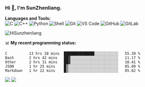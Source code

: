 
### Hi 👋, I'm SunZhenliang.



**Languages and Tools:**  
![C](https://img.shields.io/badge/-00599C?style=flat-square&logo=c&logoColor=white)
![C++](https://img.shields.io/badge/-C++-00599C?style=flat-square&logo=c%2B%2B&logoColor=white)
![Python](https://img.shields.io/badge/-Python-8fcfd1?style=flat-square&logo=Python)
![Shell](https://img.shields.io/badge/-Shell-blasck?style=flat-square&logo=Shell)
![Git](https://img.shields.io/badge/-Git-black?style=flat-square&logo=git)
![VS Code](https://img.shields.io/badge/-VS%20Code-007ACC?style=flat-square&logo=visual-studio-code)
![GitHub](https://img.shields.io/badge/-GitHub-181717?style=flat-square&logo=github)
![GitLab](https://img.shields.io/badge/-GitLab-FCA121?style=flat-square&logo=gitlab)

<img   src="https://github-readme-stats.vercel.app/api?username=HiSunzhenliang&count_private=true&show_icons=true" alt="HiSunzhenliang" />

📊 **My recent programming status:**
<!--START_SECTION:waka-->
```text
C          13 hrs 28 mins  ██████████████░░░░░░░░░░░   55.39 % 
Bash       2 hrs 42 mins   ██▓░░░░░░░░░░░░░░░░░░░░░░   11.17 % 
Other      2 hrs 31 mins   ██▓░░░░░░░░░░░░░░░░░░░░░░   10.41 % 
JSON       1 hr 25 mins    █▒░░░░░░░░░░░░░░░░░░░░░░░   05.89 % 
Markdown   1 hr 22 mins    █▒░░░░░░░░░░░░░░░░░░░░░░░   05.62 % 
```
<!--END_SECTION:waka-->
[![](https://img.shields.io/ubuntu/v/ubuntu-wallpapers)](https://kubuntu.org/)
![](https://visitor-badge.glitch.me/badge?page_id=HiSunzhenliang.readme)

